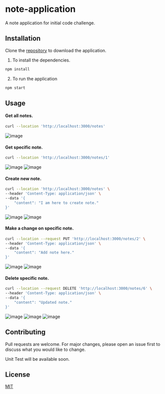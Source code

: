 # note-application

A note application for initial code challenge.

## Installation

Clone the [repository](https://github.com/srphfthnd/note-application.git) to download the application.

1. To install the dependencies.

```bash
npm install
```

2. To run the application

```bash
npm start
```

## Usage

#### Get all notes.

```bash
curl --location 'http://localhost:3000/notes'
```
![image](https://github.com/srphfthnd/note-application/assets/30517958/6166c3b3-96e6-4127-8ab3-ff0091c3c898)


#### Get specific note.

```bash
curl --location 'http://localhost:3000/notes/1'
```
![image](https://github.com/srphfthnd/note-application/assets/30517958/90ef0412-5e8f-4782-a997-cd330b4062ee)
![image](https://github.com/srphfthnd/note-application/assets/30517958/750a34b8-41ca-44d7-bb5c-0655017703d6)



#### Create new note.

```bash
curl --location 'http://localhost:3000/notes' \
--header 'Content-Type: application/json' \
--data '{
    "content": "I am here to create note."
}'
```
![image](https://github.com/srphfthnd/note-application/assets/30517958/f366943c-dc8d-4465-a8a2-3de18fc87b5d)
![image](https://github.com/srphfthnd/note-application/assets/30517958/95870ce6-886e-4516-8145-f936317e11dc)



#### Make a change on specific note.

```bash
curl --location --request PUT 'http://localhost:3000/notes/2' \
--header 'Content-Type: application/json' \
--data '{
    "content": "Add note here."
}'
```
![image](https://github.com/srphfthnd/note-application/assets/30517958/38377e56-05ee-4464-b43c-b0106f8c345a)
![image](https://github.com/srphfthnd/note-application/assets/30517958/e2760a06-98e9-494a-8dab-94ac57c7a2d3)



#### Delete specific note.

```bash
curl --location --request DELETE 'http://localhost:3000/notes/6' \
--header 'Content-Type: application/json' \
--data '{
    "content": "Updated note."
}'
```
![image](https://github.com/srphfthnd/note-application/assets/30517958/62984658-10eb-44ef-a25e-556f21124627)
![image](https://github.com/srphfthnd/note-application/assets/30517958/e96573c7-ac27-4dfb-9a5e-87aa32269edb)
![image](https://github.com/srphfthnd/note-application/assets/30517958/58a3c9e0-2e6b-4b76-978f-61b7e28f62ca)



## Contributing

Pull requests are welcome. For major changes, please open an issue first
to discuss what you would like to change.

Unit Test will be available soon.

## License

[MIT](https://choosealicense.com/licenses/mit/)
